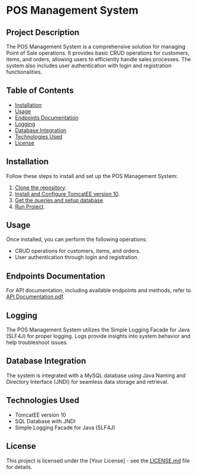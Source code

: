 # POS Management System

## Project Description

The POS Management System is a comprehensive solution for managing Point of Sale operations. It provides basic CRUD operations for customers, items, and orders, allowing users to efficiently handle sales processes. The system also includes user authentication with login and registration functionalities.

## Table of Contents

- [Installation](#installation)
- [Usage](#usage)
- [Endpoints Documentation](#endpoints-documentation)
- [Logging](#logging)
- [Database Integration](#database-integration)
- [Technologies Used](#technologies-used)
- [License](#license)

## Installation

Follow these steps to install and set up the POS Management System:

1. [Clone the repository](https://github.com/TGDRangaka/Java-EE-Assignment-POS.git).
2. [Install and Configure TomcatEE version 10](https://tomcat.apache.org/download-10.cgi).
3. [Get the queries and setup database](https://github.com/TGDRangaka/Java-EE-Assignment-POS/blob/main/database%20queries.txt).
4. [Run Project](#link-to-authentication-setup).

## Usage

Once installed, you can perform the following operations:

- CRUD operations for customers, items, and orders.
- User authentication through login and registration.

## Endpoints Documentation

For API documentation, including available endpoints and methods, refer to [API Documentation.pdf](https://documenter.getpostman.com/view/28151984/2s9YsRdVKJ).

## Logging

The POS Management System utilizes the Simple Logging Facade for Java (SLF4J) for proper logging. Logs provide insights into system behavior and help troubleshoot issues.

## Database Integration

The system is integrated with a MySQL database using Java Naming and Directory Interface (JNDI) for seamless data storage and retrieval.

## Technologies Used

- TomcatEE version 10
- SQL Database with JNDI
- Simple Logging Facade for Java (SLF4J)

## License

This project is licensed under the [Your License] - see the [LICENSE.md](https://github.com/TGDRangaka/Java-EE-Assignment-POS/blob/main/LICENSE.md) file for details.
